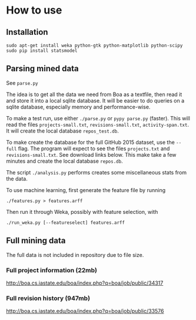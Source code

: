 # How to use

## Installation

```
sudo apt-get install weka python-gtk python-matplotlib python-scipy
sudo pip install statsmodel
```

## Parsing mined data

See `parse.py`

The idea is to get all the data we need from Boa as a textfile, then read it
and store it into a local sqlite database. It will be easier to do queries on
a sqlite database, especially memory and performance-wise.

To make a test run, use either `./parse.py` or `pypy parse.py` (faster). This
will read the files `projects-small.txt`, `revisions-small.txt`,
`activity-span.txt`. It will create the local database `repos_test.db`.

To make create the database for the full GitHub 2015 dataset, use
the `--full` flag. The program will expect to see the files `projects.txt` and
`revisions-small.txt`. See download links below. This make take a few minutes
and create the local database `repos.db`.

The script `./analysis.py` performs creates some miscellaneous stats from the data.

To use machine learning, first generate the feature file by running
```
./features.py > features.arff
```

Then run it through Weka, possibly with feature selection, with
```
./run_weka.py [--featureselect] features.arff
```

## Full mining data

The full data is not included in repository due to file size.

### Full project information (22mb)

http://boa.cs.iastate.edu/boa/index.php?q=boa/job/public/34317

### Full revision history (947mb)

http://boa.cs.iastate.edu/boa/index.php?q=boa/job/public/33576
